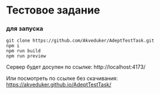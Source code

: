 # Тестовое задание

### для запуска

```
git clone https://github.com/Akveduker/AdeptTestTask.git
npm i
npm run build
npm run preview
```

Сервер будет досупен по ссылке: http://localhost:4173/

Или посмотреть по ссылке без скачивания: https://akveduker.github.io/AdeptTestTask/
